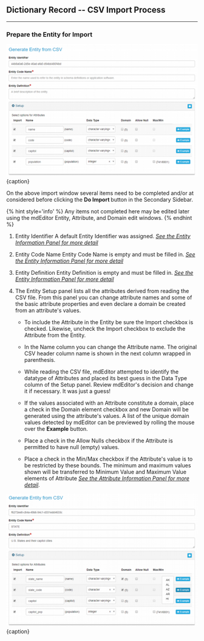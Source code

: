 ## Dictionary Record -- CSV Import Process
---

### Prepare the Entity for Import

![Entity Staged for Import](/assets/reference/edit-objects/dictionary/entities/csvImport2.png){caption}

On the above import window several items need to be completed and/or at considered before clicking the <strong><span class="btn btn-info btn-xs"> <i class="fa fa-sign-in"> </i> Do Import </span> </strong> button in the <span class="md-window">Secondary Sidebar</span>.

  {% hint style='info' %}
  Any items not completed here may be edited later using the mdEditor <span class="md-panel">Entity</span>, <span class="md-panel">Attribute</span>, and <span class="md-panel">Domain</span> edit windows.
  {% endhint %}

1. <span class="md-element">Entity Identifier</span>  A default <span class="md-element">Entity Identifier</span> was assigned.  *[See the Entity Information Panel for more detail](../entityInfo-panel.md)*

1. <span class="md-element">Entity Code Name</span> <i class="fa fa-asterisk required" title="Required"> </i>  <span class="md-element">Entity Code Name</span> is empty and must be filled in.  *[See the Entity Information Panel for more detail](../entityInfo-panel.md)*

1. <span class="md-element">Entity Definition</span> <i class="fa fa-asterisk required" title="Required"> </i>  <span class="md-element">Entity Definition</span> is empty and must be filled in.  *[See the Entity Information Panel for more detail](../entityInfo-panel.md)*

1. The <span class="md-panel">Entity Setup</span> panel lists all the attributes derived from reading the CSV file. From this panel you can change attribute names and some of the basic attribute properties and even declare a domain be created from an attribute's values.

   * To include the <span class="md-panel">Attribute</span> in the <span class="md-panel">Entity</span> be sure the <span class="md-element">Import</span> checkbox is checked.  Likewise, uncheck the <span class="md-element">Import</span> checkbox to exclude the <span class="md-panel">Attribute</span> from the <span class="md-panel">Entity</span>.
    
   * In the <span class="md-element">Name</span> column you can change the <span class="md-panel">Attribute</span> name.  The original CSV header column name is shown in the next column wrapped in parenthesis.
    
   * While reading the CSV file, mdEditor attempted to identify the datatype of <span class="md-panel">Attributes</span> and placed its best guess in the <span class="md-element">Data Type</span> column of the <span class="md-panel">Setup</span> panel. Review mdEditor's decision and change it if necessary.  It was just a guess!
    
   * If the values associated with an <span class="md-panel">Attribute</span> constitute a domain, place a check in the <span class="md-element">Domain</span> element checkbox and new <span class="md-panel">Domain</span> will be generated using the attribute's values. A list of the unique domain values detected by mdEditor can be previewed by rolling the mouse over the <strong class="btn btn-info btn-xs"> <i class="fa fa-eye" title="Required"> </i> Example</strong> button.
    
   * Place a check in the <span class="md-element">Allow Nulls</span> checkbox if the <span class="md-panel">Attribute</span> is permitted to have null (empty) values. 

   * Place a check in the <span class="md-element">Min/Max</span> checkbox if the <span class="md-panel">Attribute</span>'s value is to be restricted by these bounds.  The minimum and maximum values shown will be transferred to <span class="md-element">Minimum Value</span> and <span class="md-element">Maximum Value</span> elements of <span class="md-panel">Attribute</span> *[See the Attribute Information Panel for more detail](../../attribute-panels/attributeInfo-panel.md)*. 
   
![Entity Ready for Import](/assets/reference/edit-objects/dictionary/entities/csvImport3.png){caption}
